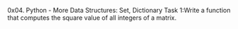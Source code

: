 0x04. Python - More Data Structures: Set, Dictionary
Task 1:Write a function that computes the square value of all integers of a matrix.
